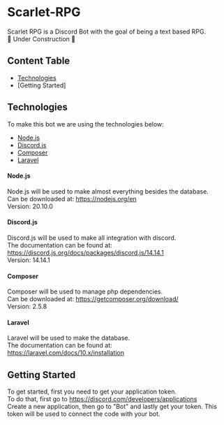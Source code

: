 # Scarlet-RPG
Scarlet RPG is a Discord Bot with the goal of being a text based RPG.  
🚧 Under Construction 🚧 

## Content Table
* [Technologies](https://github.com/P3terD/Scarlet-RPG/blob/main/README.md#technologies)
* [Getting Started]

## Technologies
To make this bot we are using the technologies below:
* [Node.js](https://github.com/P3terD/Scarlet-RPG/blob/main/README.md#nodejs)
* [Discord.js](https://github.com/P3terD/Scarlet-RPG/blob/main/README.md#discordjs)
* [Composer](https://github.com/P3terD/Scarlet-RPG/blob/main/README.md#composer)
* [Laravel](https://github.com/P3terD/Scarlet-RPG/blob/main/README.md#laravel)

#### Node.js
Node.js will be used to make almost everything besides the database.  
Can be downloaded at: https://nodejs.org/en  
Version: 20.10.0

#### Discord.js
Discord.js will be used to make all integration with discord.  
The documentation can be found at: https://discord.js.org/docs/packages/discord.js/14.14.1  
Version: 14.14.1

#### Composer
Composer will be used to manage php dependencies.  
Can be downloaded at: https://getcomposer.org/download/  
Version: 2.5.8

#### Laravel
Laravel will be used to make the database.  
The documentation can be found at: https://laravel.com/docs/10.x/installation  

## Getting Started
To get started, first you need to get your application token.  
To do that, first go to https://discord.com/developers/applications  
Create a new application, then go to "Bot" and lastly get your token. This token will be used to connect the code with your bot.  
